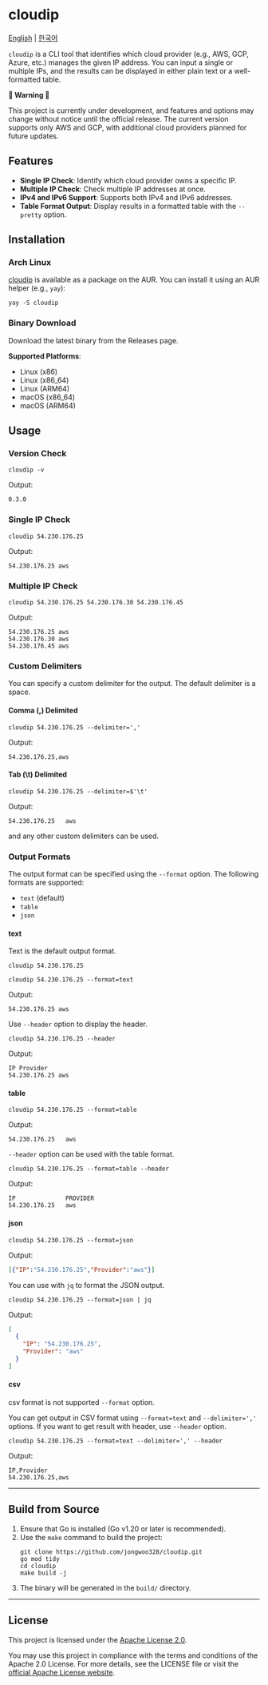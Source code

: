 # cloudip

[English](./README.md) | [한국어](./docs/README_ko.md)

`cloudip` is a CLI tool that identifies which cloud provider (e.g., AWS, GCP, Azure, etc.) manages the given IP address. You can input a single or multiple IPs, and the results can be displayed in either plain text or a well-formatted table.

**🚨 Warning 🚨**

This project is currently under development, and features and options may change without notice until the official release. The current version supports only AWS and GCP, with additional cloud providers planned for future updates.


## Features
- **Single IP Check**: Identify which cloud provider owns a specific IP.
- **Multiple IP Check**: Check multiple IP addresses at once.
- **IPv4 and IPv6 Support**: Supports both IPv4 and IPv6 addresses.
- **Table Format Output**: Display results in a formatted table with the `--pretty` option.


## Installation
### Arch Linux
[cloudip](https://aur.archlinux.org/packages/cloudip) is available as a package on the AUR.
You can install it using an AUR helper (e.g., `yay`):
```shell
yay -S cloudip
```

### Binary Download
Download the latest binary from the Releases page.

**Supported Platforms**:
- Linux (x86)
- Linux (x86_64)
- Linux (ARM64)
- macOS (x86_64)
- macOS (ARM64)


## Usage
### Version Check
```shell
cloudip -v
```
Output:
```
0.3.0
```

### Single IP Check
```shell
cloudip 54.230.176.25
```
Output:
```
54.230.176.25 aws
```

### Multiple IP Check
```shell
cloudip 54.230.176.25 54.230.176.30 54.230.176.45
```
Output:
```
54.230.176.25 aws
54.230.176.30 aws
54.230.176.45 aws
```

### Custom Delimiters
You can specify a custom delimiter for the output. The default delimiter is a space.
#### Comma (,) Delimited
```shell
cloudip 54.230.176.25 --delimiter=','
```
Output:
```
54.230.176.25,aws
```

#### Tab (\t) Delimited
```shell
cloudip 54.230.176.25 --delimiter=$'\t'
```
Output:
```
54.230.176.25   aws
```
and any other custom delimiters can be used.

### Output Formats
The output format can be specified using the `--format` option. The following formats are supported:
- `text` (default)
- `table`
- `json`

#### text
Text is the default output format.
```shell
cloudip 54.230.176.25
```
```shell
cloudip 54.230.176.25 --format=text
```
Output:
```
54.230.176.25 aws
```
Use `--header` option to display the header.
```shell
cloudip 54.230.176.25 --header
```
Output:
```
IP Provider
54.230.176.25 aws
```

#### table
```shell
cloudip 54.230.176.25 --format=table
```
Output:
```
54.230.176.25   aws
```
`--header` option can be used with the table format.
```shell
cloudip 54.230.176.25 --format=table --header
```
Output:
```
IP              PROVIDER 
54.230.176.25   aws
```

#### json
```shell
cloudip 54.230.176.25 --format=json
```
Output:
```json
[{"IP":"54.230.176.25","Provider":"aws"}]
```
You can use with `jq` to format the JSON output.
```shell
cloudip 54.230.176.25 --format=json | jq
```
Output:
```json
[
  {
    "IP": "54.230.176.25",
    "Provider": "aws"
  }
]
```

#### csv
csv format is not supported `--format` option.

You can get output in CSV format using `--format=text` and `--delimiter=','` options. 
If you want to get result with header, use `--header` option.
 
```shell
cloudip 54.230.176.25 --format=text --delimiter=',' --header
```
Output:
```
IP,Provider
54.230.176.25,aws
```

---

## Build from Source
1. Ensure that Go is installed (Go v1.20 or later is recommended).
2. Use the `make` command to build the project:
   ```shell
   git clone https://github.com/jongwoo328/cloudip.git
   go mod tidy
   cd cloudip
   make build -j
   ```
3. The binary will be generated in the `build/` directory.

---

## License
This project is licensed under the [Apache License 2.0](./LICENSE).

You may use this project in compliance with the terms and conditions of the Apache 2.0 License. For more details, see the LICENSE file or visit the [official Apache License website](http://www.apache.org/licenses/LICENSE-2.0).
